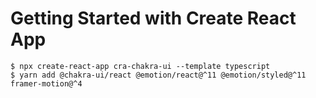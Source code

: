 # Getting Started with Create React App

```
$ npx create-react-app cra-chakra-ui --template typescript
$ yarn add @chakra-ui/react @emotion/react@^11 @emotion/styled@^11 framer-motion@^4
```
